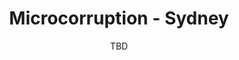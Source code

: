 ---
title: "Microcorruption - Sydney"
date: TBD
categories: [microcorruption, reverse engineering]
tags: [microcorruption, tutorial, assembly, ctf, sydney, walkthrough, debug, buffer overflow]
---
